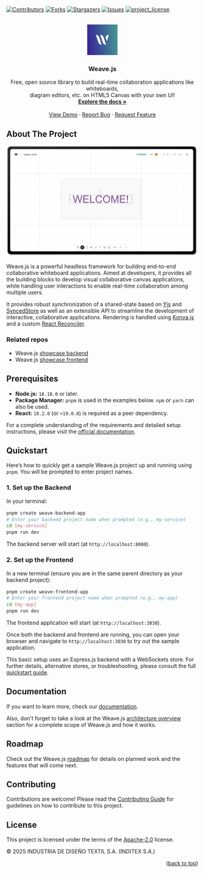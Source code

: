 <!--
SPDX-FileCopyrightText: 2025 2025 INDUSTRIA DE DISEÑO TEXTIL S.A. (INDITEX S.A.)

SPDX-License-Identifier: Apache-2.0
-->

<a id="readme-top"></a>

<!-- PROJECT SHIELDS -->

[![Contributors][contributors-shield]][contributors-url]
[![Forks][forks-shield]][forks-url]
[![Stargazers][stars-shield]][stars-url]
[![Issues][issues-shield]][issues-url]
[![project_license][license-shield]][license-url]

<!-- PROJECT LOGO -->
<br />
<div align="center">
  <a href="https://github.com/InditexTech/weavejs">
    <picture>
      <source media="(prefers-color-scheme: dark)" srcset="images/logo.png">
      <img src="images/logo.png" alt="Weave.js logo" width="80" height="80">
    </picture>
  </a>

<h3 align="center">Weave.js</h3>

  <p align="center">
    Free, open source library to build real-time collaboration applications like whiteboards, <br /> diagram editors, etc. on HTML5 Canvas with your own UI!
    <br />
    <a href="https://inditextech.github.io/weavejs/docs/main"><strong>Explore the docs »</strong></a>
    <br />
    <br />
    <a href="https://weavejs.cloud.inditex.com/">View Demo</a>
    &middot;
    <a href="https://github.com/InditexTech/weavejs/issues/new?labels=bug&template=bug-report.md">Report Bug</a>
    &middot;
    <a href="https://github.com/InditexTech/weavejs/issues/new?labels=enhancement&template=feature-request.md">Request Feature</a>
  </p>
</div>

## About The Project

[![Weave.js Screen Shot][product-screenshot]](images/screenshot.png)

Weave.js is a powerful headless framework for building end-to-end collaborative whiteboard applications. Aimed at developers, it provides all the building blocks to develop visual collaborative canvas applications, while handling user interactions to enable real-time collaboration among multiple users.

It provides robust synchronization of a shared-state based on [Yjs][Yjs-url] and [SyncedStore][SyncedStore-url] as well as an extensible API to streamline the development of interactive, collaborative applications. Rendering is handled using [Konva.js][Konva-url] and a custom [React Reconciler][ReactReconciler-url].

### Related repos

- Weave.js [showcase backend](https://github.com/InditexTech/weavejs-backend)
- Weave.js [showcase frontend](https://github.com/InditexTech/weavejs-frontend)

## Prerequisites

- **Node.js:** `18.18.0` or later.
- **Package Manager:** `pnpm` is used in the examples below. `npm` or `yarn` can also be used.
- **React:** `18.2.0` (or `<19.0.0`) is required as a peer dependency.

For a complete understanding of the requirements and detailed setup instructions, please visit the [official documentation](https://inditextech.github.io/weavejs/docs/main/requirements).

## Quickstart

Here’s how to quickly get a sample Weave.js project up and running using `pnpm`. You will be prompted to enter project names.

### 1. Set up the Backend

In your terminal:

```bash
pnpm create weave-backend-app
# Enter your backend project name when prompted (e.g., my-service)
cd [my-service]
pnpm run dev
```

The backend server will start (at `http://localhost:8080`).

### 2. Set up the Frontend

In a new terminal (ensure you are in the same parent directory as your backend project):

```bash
pnpm create weave-frontend-app
# Enter your frontend project name when prompted (e.g., my-app)
cd [my-app]
pnpm run dev
```

The frontend application will start (at `http://localhost:3030`).

Once both the backend and frontend are running, you can open your browser and navigate to `http://localhost:3030` to try out the sample application.

This basic setup uses an Express.js backend with a WebSockets store. For further details, alternative stores, or troubleshooting, please consult the full [quickstart guide][docs-quick-start-url].

## Documentation

If you want to learn more, check our [documentation][docs-url].

Also, don't forget to take a look at the Weave.js [architecture overview][docs-architecture] section for a complete scope of Weave.js and how it works.

## Roadmap

Check out the Weave.js [roadmap][docs-roadmap-url] for details on planned work and the features that will come next.

## Contributing

Contributions are welcome! Please read the [Contributing Guide](CONTRIBUTING.md) for guidelines on how to contribute to this project.

## License

This project is licensed under the terms of the [Apache-2.0](LICENSE) license.

© 2025 INDUSTRIA DE DISEÑO TEXTIL S.A. (INDITEX S.A.)

<p align="right">(<a href="#readme-top">back to top</a>)</p>

[contributors-shield]: https://img.shields.io/github/contributors/InditexTech/weavejs.svg?style=for-the-badge
[contributors-url]: https://github.com/InditexTech/weavejs/graphs/contributors
[forks-shield]: https://img.shields.io/github/forks/InditexTech/weavejs.svg?style=for-the-badge
[forks-url]: https://github.com/InditexTech/weavejs/network/members
[stars-shield]: https://img.shields.io/github/stars/InditexTech/weavejs.svg?style=for-the-badge
[stars-url]: https://github.com/InditexTech/weavejs/stargazers
[issues-shield]: https://img.shields.io/github/issues/InditexTech/weavejs.svg?style=for-the-badge
[docs-url]: https://inditextech.github.io/weavejs
[docs-architecture]: https://inditextech.github.io/weavejs/docs/main/architecture
[docs-quick-start-url]: https://inditextech.github.io/weavejs/docs/main/quickstart
[docs-roadmap-url]: https://inditextech.github.io/weavejs/docs/main/roadmap
[issues-url]: https://github.com/InditexTech/weavejs/issues
[license-shield]: https://img.shields.io/github/license/InditexTech/weavejs.svg?style=for-the-badge
[license-url]: https://github.com/InditexTech/weavejs/blob/master/LICENSE.txt
[product-screenshot]: images/screenshot.png
[Konva-url]: https://github.com/konvajs/konva
[Yjs-url]: https://github.com/yjs/yjs
[SyncedStore-url]: https://github.com/yousefed/SyncedStore
[ReactReconciler-url]: https://github.com/facebook/react/tree/main/packages/react-reconciler
